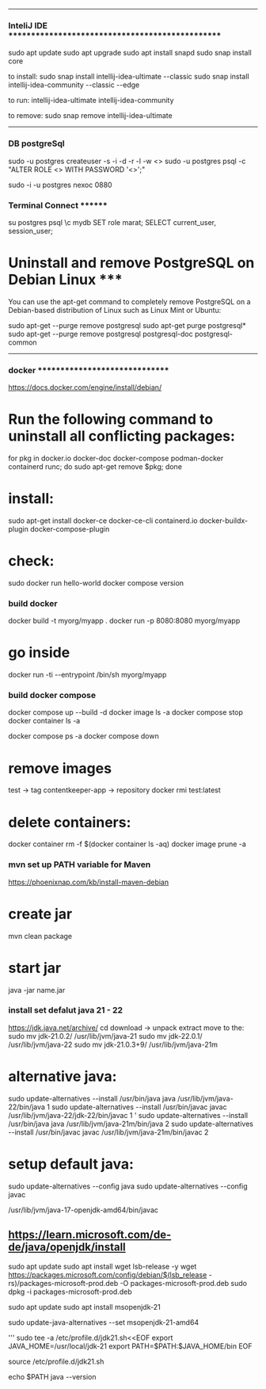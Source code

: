 
***************************************************************************
### InteliJ IDE ***********************************************
sudo apt update
sudo apt upgrade
sudo apt install snapd
sudo snap install core

to install:
sudo snap install intellij-idea-ultimate --classic
sudo snap install intellij-idea-community --classic --edge

to run:
intellij-idea-ultimate
intellij-idea-community

to remove:
sudo snap remove intellij-idea-ultimate

*****************************************************************************
### DB postgreSql
sudo -u postgres createuser -s -i -d -r -l -w <<username>>
sudo -u postgres psql -c "ALTER ROLE <<username>> WITH PASSWORD '<<password>>';"

sudo -i -u postgres
nexoc 0880

### Terminal Connect ******
su postgres
psql
\c mydb
SET role marat;
SELECT current_user, session_user;


# Uninstall and remove PostgreSQL on Debian Linux ***

You can use the apt-get command to completely remove PostgreSQL on a Debian-based distribution of Linux such as Linux Mint or Ubuntu:

sudo apt-get --purge remove postgresql
sudo apt-get purge postgresql*
sudo apt-get --purge remove postgresql postgresql-doc postgresql-common

********************************************************************************
### docker *****************************

https://docs.docker.com/engine/install/debian/

# Run the following command to uninstall all conflicting packages:
for pkg in docker.io docker-doc docker-compose podman-docker containerd runc; do sudo apt-get remove $pkg; done

# install:
sudo apt-get install docker-ce docker-ce-cli containerd.io docker-buildx-plugin docker-compose-plugin

# check:
sudo docker run hello-world
docker compose version

### build docker
docker build -t myorg/myapp .
docker run -p 8080:8080 myorg/myapp
# go inside
docker run -ti --entrypoint /bin/sh myorg/myapp


### build docker compose
docker compose up --build -d
docker image ls -a
docker compose stop
docker container ls -a

docker compose ps -a
docker compose down

# remove images
test -> tag
contentkeeper-app -> repository
docker rmi test:latest

# delete containers:
docker container rm -f $(docker container ls -aq)
docker image prune -a

### mvn set up PATH variable for Maven
https://phoenixnap.com/kb/install-maven-debian
# create jar
mvn clean package
# start jar
java -jar name.jar

### install set defalut java 21 - 22
https://jdk.java.net/archive/
cd
download -> unpack extract
move to the:
sudo mv jdk-21.0.2/ /usr/lib/jvm/java-21
sudo mv jdk-22.0.1/ /usr/lib/jvm/java-22
sudo mv jdk-21.0.3+9/ /usr/lib/jvm/java-21m
# alternative java:
sudo update-alternatives --install /usr/bin/java java /usr/lib/jvm/java-22/bin/java 1
sudo update-alternatives --install /usr/bin/javac javac /usr/lib/jvm/java-22/jdk-22/bin/javac 1
'
sudo update-alternatives --install /usr/bin/java java /usr/lib/jvm/java-21m/bin/java 2
sudo update-alternatives --install /usr/bin/javac javac /usr/lib/jvm/java-21m/bin/javac 2

# setup default java:
sudo update-alternatives --config java
sudo update-alternatives --config javac

/usr/lib/jvm/java-17-openjdk-amd64/bin/javac

## https://learn.microsoft.com/de-de/java/openjdk/install
sudo apt update
sudo apt install wget lsb-release -y
wget https://packages.microsoft.com/config/debian/$(lsb_release -rs)/packages-microsoft-prod.deb -O packages-microsoft-prod.deb
sudo dpkg -i packages-microsoft-prod.deb

sudo apt update
sudo apt install msopenjdk-21

sudo update-java-alternatives --set msopenjdk-21-amd64

'''
sudo tee -a  /etc/profile.d/jdk21.sh<<EOF
export JAVA_HOME=/usr/local/jdk-21
export PATH=\$PATH:\$JAVA_HOME/bin
EOF

source /etc/profile.d/jdk21.sh

echo $PATH
java --version





